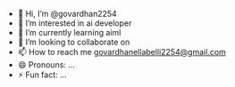 - 👋 Hi, I’m @govardhan2254
- 👀 I’m interested in ai developer
- 🌱 I’m currently learning aiml
- 💞️ I’m looking to collaborate on 
- 📫 How to reach me govardhanellabelli2254@gmail.com
- 😄 Pronouns: ...
- ⚡ Fun fact: ...

<!---
govardhan2254/govardhan2254 is a ✨ special ✨ repository because its `README.md` (this file) appears on your GitHub profile.
You can click the Preview link to take a look at your changes.
--->
